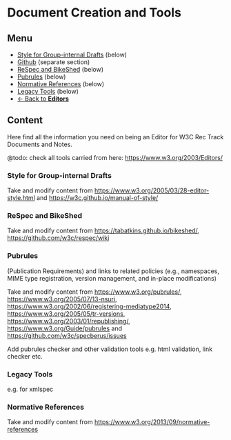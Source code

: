 # Document Creation and Tools
## Menu
* [Style for Group-internal Drafts](#) (below)
* [Github](#) (separate section)
* [ReSpec and BikeShed](#) (below)
* [Pubrules](#) (below)
* [Normative References](#) (below)
* [Legacy Tools](#) (below)
* [<- Back to **Editors**](index.md#)

## Content
Here find all the information you need on being an Editor for W3C Rec Track Documents and Notes.

@todo: check all tools carried from here: https://www.w3.org/2003/Editors/

### Style for Group-internal Drafts
Take and modify content from <https://www.w3.org/2005/03/28-editor-style.html> and <https://w3c.github.io/manual-of-style/>

### ReSpec and BikeShed
Take and modify content from <https://tabatkins.github.io/bikeshed/>, <https://github.com/w3c/respec/wiki>

### Pubrules
(Publication Requirements) and links to related policies (e.g., namespaces, MIME type registration, version management, and in-place modifications)

Take and modify content from <https://www.w3.org/pubrules/>, <https://www.w3.org/2005/07/13-nsuri>, <https://www.w3.org/2002/06/registering-mediatype2014>, <https://www.w3.org/2005/05/tr-versions>, <https://www.w3.org/2003/01/republishing/>, <https://www.w3.org/Guide/pubrules> and <https://github.com/w3c/specberus/issues>

Add pubrules checker and other validation tools e.g. html validation, link checker etc.

### Legacy Tools
e.g. for xmlspec

### Normative References
Take and modify content from <https://www.w3.org/2013/09/normative-references>
